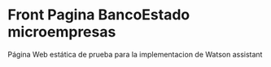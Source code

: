 # Front Pagina BancoEstado microempresas
Página Web estática de prueba para la implementacion de Watson assistant

